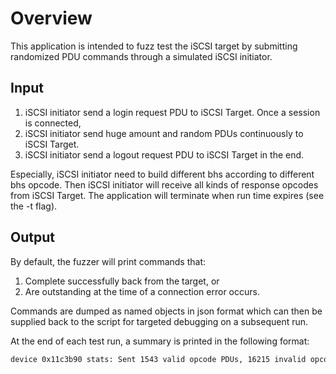 # Overview

This application is intended to fuzz test the iSCSI target by submitting
randomized PDU commands through a simulated iSCSI initiator.

## Input

1. iSCSI initiator send a login request PDU to iSCSI Target. Once a session is connected,
2. iSCSI initiator send huge amount and random PDUs continuously to iSCSI Target.
3. iSCSI initiator send a logout request PDU to iSCSI Target in the end.

Especially, iSCSI initiator need to build different bhs according to different bhs opcode.
Then iSCSI initiator will receive all kinds of response opcodes from iSCSI Target.
The application will terminate when run time expires (see the -t flag).

## Output

By default, the fuzzer will print commands that:

1. Complete successfully back from the target, or
2. Are outstanding at the time of a connection error occurs.

Commands are dumped as named objects in json format which can then be supplied back to the
script for targeted debugging on a subsequent run.

At the end of each test run, a summary is printed in the following format:

~~~bash
device 0x11c3b90 stats: Sent 1543 valid opcode PDUs, 16215 invalid opcode PDUs.
~~~
